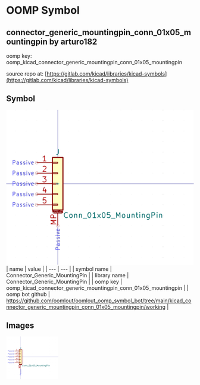 # OOMP Symbol  
## connector_generic_mountingpin_conn_01x05_mountingpin  by arturo182  
  
oomp key: oomp_kicad_connector_generic_mountingpin_conn_01x05_mountingpin  
  
source repo at: [https://gitlab.com/kicad/libraries/kicad-symbols](https://gitlab.com/kicad/libraries/kicad-symbols)  
## Symbol  
  
[![working.png](working_600.png)](working.png)  
| name | value | 
| --- | --- | 
| symbol name | Connector_Generic_MountingPin | 
| library name | Connector_Generic_MountingPin | 
| oomp key | oomp_kicad_connector_generic_mountingpin_conn_01x05_mountingpin | 
| oomp bot github | https://github.com/oomlout/oomlout_oomp_symbol_bot/tree/main/kicad_connector_generic_mountingpin_conn_01x05_mountingpin/working | 
## Images  
  
[![working.png](working_140.png)](working.png)  
